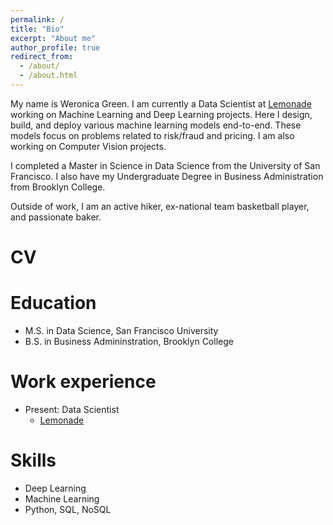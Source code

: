 ```yaml
---
permalink: /
title: "Bio"
excerpt: "About me"
author_profile: true
redirect_from: 
  - /about/
  - /about.html
---
```



My name is Weronica Green. I am currently a Data Scientist at [Lemonade](https://www.lemonade.com/) working on Machine Learning and Deep Learning projects. Here I design, build, and deploy various machine learning models end-to-end. These models focus on problems related to risk/fraud and pricing. I am also working on Computer Vision projects.  

I completed a Master in Science in Data Science from the University of San Francisco. I also have my Undergraduate Degree in Business Administration from Brooklyn College.

Outside of work, I am an active hiker, ex-national team basketball player, and passionate baker. 
  

# CV

Education
======
* M.S. in Data Science, San Francisco University
* B.S. in Business Admininstration, Brooklyn College

Work experience
======
* Present: Data Scientist
  * [Lemonade](https://www.lemonade.com/)
  
Skills
======
* Deep Learning
* Machine Learning
* Python, SQL, NoSQL
